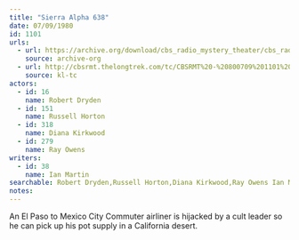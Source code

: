 ```yaml
---
title: "Sierra Alpha 638"
date: 07/09/1980
id: 1101
urls: 
  - url: https://archive.org/download/cbs_radio_mystery_theater/cbs_radio_mystery_theater-1101-1150.zip/cbs_radio_mystery_theater-1101-1150%2Fcbsrmt_1101_sierra_alpha_638.mp3
    source: archive-org
  - url: http://cbsrmt.thelongtrek.com/tc/CBSRMT%20-%20800709%201101%20Sierra%20Alpha%20638_tc.mp3
    source: kl-tc
actors:  
  - id: 16
    name: Robert Dryden  
  - id: 151
    name: Russell Horton  
  - id: 318
    name: Diana Kirkwood  
  - id: 279
    name: Ray Owens
writers:  
  - id: 38
    name: Ian Martin
searchable: Robert Dryden,Russell Horton,Diana Kirkwood,Ray Owens Ian Martin
notes:  
---
```

An El Paso to Mexico City Commuter airliner is hijacked by a cult leader so he can pick up his pot supply in a California desert.